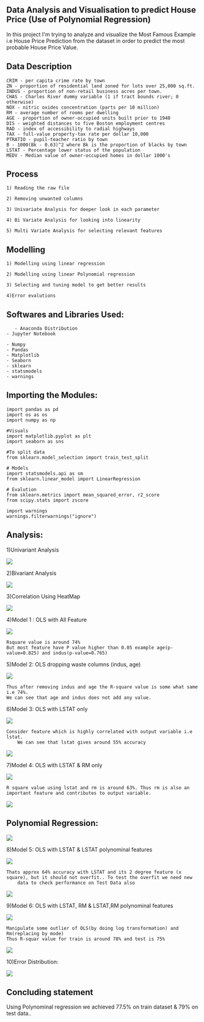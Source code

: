 
## Data Analysis and Visualisation to predict House Price (Use of Polynomial Regression)

In this project I'm trying to analyze and visualize the Most Famous Example i.e House Price Prediction from the dataset in order to predict the most probable House Price Value.

## Data Description

    CRIM - per capita crime rate by town
    ZN - proportion of residential land zoned for lots over 25,000 sq.ft.
    INDUS - proportion of non-retail business acres per town.
    CHAS - Charles River dummy variable (1 if tract bounds river; 0 otherwise)
    NOX - nitric oxides concentration (parts per 10 million)
    RM - average number of rooms per dwelling
    AGE - proportion of owner-occupied units built prior to 1940
    DIS - weighted distances to five Boston employment centres
    RAD - index of accessibility to radial highways
    TAX - full-value property-tax rate per dollar 10,000
    PTRATIO - pupil-teacher ratio by town
    B - 1000(Bk - 0.63)^2 where Bk is the proportion of blacks by town
    LSTAT - Percentage lower status of the population
    MEDV - Median value of owner-occupied homes in dollar 1000's
    

## Process
    
    1) Reading the raw file
    
    2) Removing unwanted columns
    
    3) Univariate Analysis for deeper look in each parameter
    
    4) Bi Variate Analysis for looking into linearity
    
    5) Multi Variate Analysis for selecting relevant features
    
## Modelling

    1) Modelling using linear regression
    
    2) Modelling using linear Polynomial regression
    
    3) Selecting and tuning model to get better results
    
    4)Error evalutions   
    
## Softwares and Libraries Used:

       - Anaconda Distribution
	- Jupyter Notebook
	
	- Numpy
	- Pandas
	- Matplotlib
	- Seaborn
    - sklearn 
    - statsmodels
    - warnings
    
## Importing the Modules:

    import pandas as pd
    import os as os
    import numpy as np

    #Visuals
    import matplotlib.pyplot as plt
    import seaborn as sns

    #To split data
    from sklearn.model_selection import train_test_split

    # Models
    import statsmodels.api as sm
    from sklearn.linear_model import LinearRegression
    
    # Evalution 
    from sklearn.metrics import mean_squared_error, r2_score
    from scipy.stats import zscore
    
    import warnings
    warnings.filterwarnings("ignore")
    
## Analysis:

1)Univariant Analysis

![](Figures/Box&Histogram.png)

2)Bivariant Analysis

![](Figures/RegressionPlot.png)

3)Correlation Using HeatMap

![](Figures/HeatMap.png)

4)Model 1 : OLS with All Feature

![](Figures/outputALL.png)
	
	Rsquare value is around 74%
	But most feature have P value higher than 0.05 example age(p-value=0.825) and indus(p-value=0.765)

5)Model 2: OLS dropping waste columns (indus, age)

![](Figures/outputdrop.png)
    	
	Thus after removing indus and age the R-square value is some what same i.e 74%.
	We can see that age and indus does not add any value.

6)Model 3: OLS with LSTAT only

![](Figures/outputlstat.png)
  	
	Consider feature which is highly correlated with output variable i.e lstat.
    	We can see that lstat gives around 55% accuracy

![](Figures/lstatOnly.png)

7)Model 4: OLS with LSTAT & RM only

![](Figures/outputlstatRm.png)

	R square value using lstat and rm is around 63%. Thus rm is also an important feature and contributes to output variable.

![](Figures/lstat%Rm.png)

## Polynomial Regression:

![](Figures/polynomialRegression.png)

8)Model 5: OLS with LSTAT & LSTAT polynominal features

![](Figures/outputlstatPoly.png)


	Thats approx 64% accuracy with LSTAT and its 2 degree feature (x square), but it should not overfit.. To test the overfit we need new 
    	data to check performance on Test Data also

![](Figures/polynomialLstat.png)

9)Model 6: OLS with LSTAT, RM & LSTAT,RM polynominal features

![](Figures/outputlstatrmploy.png)

   	Manipulate some outlier of OLS(by doing log transformation) and Rm(replacing by mode)
   	Thus R-squar value for train is around 78% and test is 75%
   
![](Figures/lstsat&Rmpolynomail.png)

10)Error Distribution:

![](Figures/errorAnalysis.png)

## Concluding statement 
    
   Using Polynominal regression we achieved 77.5% on train dataset & 79% on test data..
    
